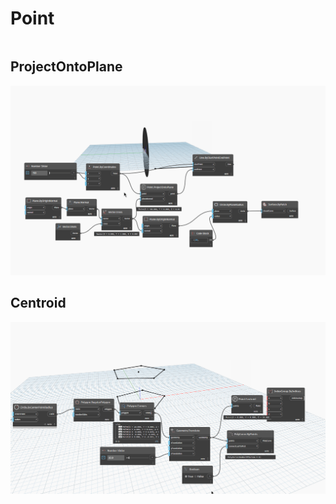 # Point

```{contents}
```

## ProjectOntoPlane

![ProjectOntoPlane](dyn/pic/Point.ProjectOntoPlane.gif)

## Centroid 

![Centroid](dyn/pic/Point.Centroid.gif)